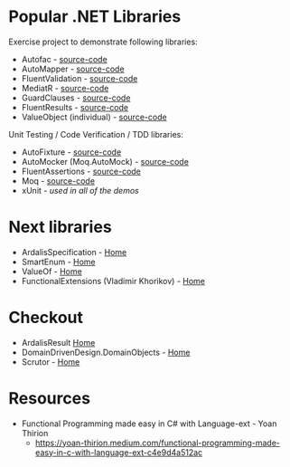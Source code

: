 # Popular .NET Libraries

Exercise project to demonstrate following libraries:

* Autofac - [source-code](./PopularNetLibraries/Autofac)
* AutoMapper - [source-code](./PopularNetLibraries/Automapper)
* FluentValidation - [source-code](./PopularNetLibraries/FluentValidators)
* MediatR - [source-code](./PopularNetLibraries/MediatR)
* GuardClauses - [source-code](./PopularNetLibraries/GuardClauses)
* FluentResults - [source-code](./PopularNetLibraries/FluentResults)
* ValueObject (individual) - [source-code](./PopularNetLibraries/ValueObject)

Unit Testing / Code Verification / TDD libraries:

* AutoFixture - [source-code](./PopularNetLibraries/AutoFixture)
* AutoMocker (Moq.AutoMock) - [source-code](./PopularNetLibraries/AutoMocker)
* FluentAssertions - [source-code](./PopularNetLibraries/FluentAssertions)
* Moq - [source-code](./PopularNetLibraries/Moq)
* xUnit - *used in all of the demos*

# Next libraries

* ArdalisSpecification - [Home](https://github.com/ardalis/Specification)
* SmartEnum - [Home](https://github.com/ardalis/SmartEnum)
* ValueOf - [Home](https://github.com/mcintyre321/ValueOf)
* FunctionalExtensions (Vladimir Khorikov) - [Home](https://github.com/vkhorikov/CSharpFunctionalExtensions)

# Checkout

* ArdalisResult [Home](https://github.com/ardalis/Result)
* DomainDrivenDesign.DomainObjects - [Home](https://github.com/appie2go/domainobjects)
* Scrutor - [Home](https://github.com/khellang/Scrutor)

# Resources

 * Functional Programming made easy in C# with Language-ext - Yoan Thirion
   * https://yoan-thirion.medium.com/functional-programming-made-easy-in-c-with-language-ext-c4e9d4a512ac


